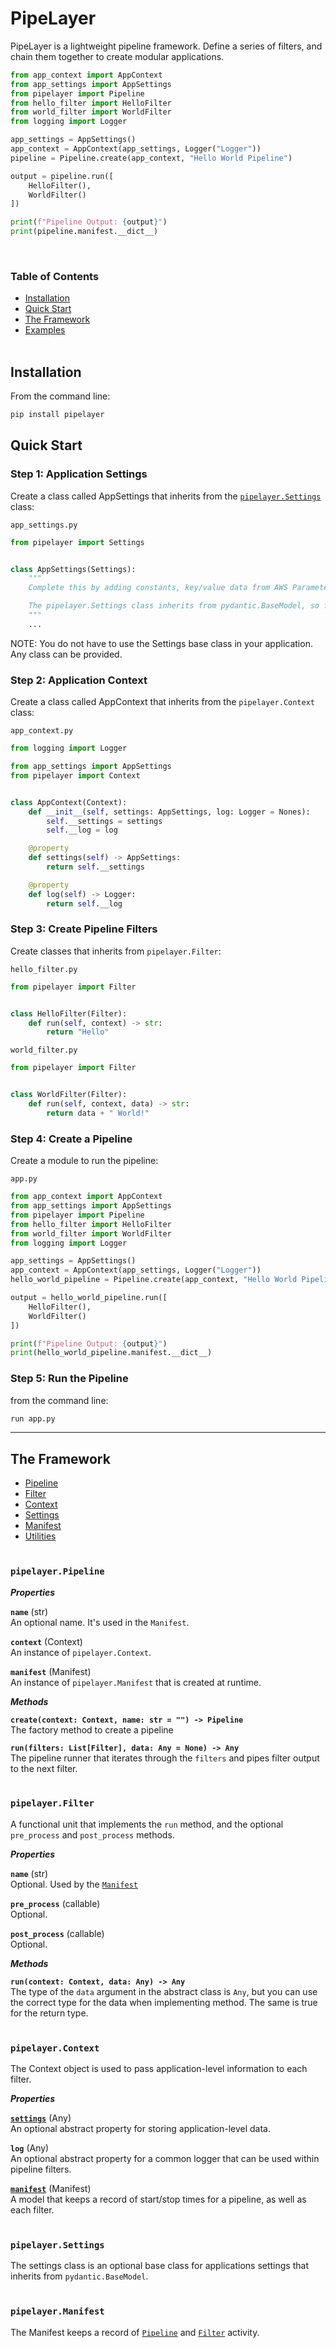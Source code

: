 # PipeLayer
PipeLayer is a lightweight pipeline framework. Define a series of filters, and chain them together to create modular applications.

```python
from app_context import AppContext
from app_settings import AppSettings
from pipelayer import Pipeline
from hello_filter import HelloFilter
from world_filter import WorldFilter
from logging import Logger

app_settings = AppSettings()
app_context = AppContext(app_settings, Logger("Logger"))
pipeline = Pipeline.create(app_context, "Hello World Pipeline")

output = pipeline.run([
    HelloFilter(),
    WorldFilter()
])

print(f"Pipeline Output: {output}")
print(pipeline.manifest.__dict__)
```
<br>

### Table of Contents

* [Installation](#installation)
* [Quick Start](#quick-start)
* [The Framework](#the-framework)
* [Examples](#examples)
<br><br>

## Installation

From the command line:
```sh
pip install pipelayer
```

## Quick Start

### Step 1: Application Settings
Create a class called AppSettings that inherits from the [`pipelayer.Settings`](Settings) class:

`app_settings.py`
```python
from pipelayer import Settings


class AppSettings(Settings):
    """
    Complete this by adding constants, key/value data from AWS Parameter Store, etc

    The pipelayer.Settings class inherits from pydantic.BaseModel, so fields must be typed appropriately
    """
    ...
```
NOTE: You do not have to use the Settings base class in your application. Any class can be provided.

### Step 2: Application Context
Create a class called AppContext that inherits from the `pipelayer.Context` class:

`app_context.py`
```python
from logging import Logger

from app_settings import AppSettings
from pipelayer import Context


class AppContext(Context):
    def __init__(self, settings: AppSettings, log: Logger = Nones):
        self.__settings = settings
        self.__log = log

    @property
    def settings(self) -> AppSettings:
        return self.__settings

    @property
    def log(self) -> Logger:
        return self.__log
```

### Step 3: Create Pipeline Filters
Create classes that inherits from `pipelayer.Filter`:

`hello_filter.py`
```python
from pipelayer import Filter


class HelloFilter(Filter):
    def run(self, context) -> str:
        return "Hello"
```

`world_filter.py`
```python
from pipelayer import Filter


class WorldFilter(Filter):
    def run(self, context, data) -> str:
        return data + " World!"
```

### Step 4: Create a Pipeline
Create a module to run the pipeline:

`app.py`
```python
from app_context import AppContext
from app_settings import AppSettings
from pipelayer import Pipeline
from hello_filter import HelloFilter
from world_filter import WorldFilter
from logging import Logger

app_settings = AppSettings()
app_context = AppContext(app_settings, Logger("Logger"))
hello_world_pipeline = Pipeline.create(app_context, "Hello World Pipeline")

output = hello_world_pipeline.run([
    HelloFilter(),
    WorldFilter()
])

print(f"Pipeline Output: {output}")
print(hello_world_pipeline.manifest.__dict__)

```

### Step 5: Run the Pipeline
from the command line:
```sh
run app.py
```
---

## The Framework
* [Pipeline](#pipelayer.pipeline)
* [Filter](#pipelayer.filter)
* [Context](#pipelayer.context)
* [Settings](#pipelayer.settings)
* [Manifest](#pipelayer.manifest)
* [Utilities](#utilities)
<br><br>


### __`pipelayer.Pipeline`__

***Properties***

__`name`__ (str)<br>
An optional name. It's used in the `Manifest`.

__`context`__ (Context)<br>
An instance of `pipelayer.Context`.

__`manifest`__ (Manifest)<br>
An instance of `pipelayer.Manifest` that is created at runtime.

***Methods***

__`create(context: Context, name: str = "") -> Pipeline`__<br>
The factory method to create a pipeline

__`run(filters: List[Filter], data: Any = None) -> Any`__<br>
The pipeline runner that iterates through the `filters` and pipes filter output to the next filter.
<br><br>


### __`pipelayer.Filter`__
A functional unit that implements the `run` method, and the optional `pre_process` and `post_process` methods.

***Properties***

__`name`__ (str)<br>
Optional. Used by the [`Manifest`](#pipelayer.manifest)

__`pre_process`__ (callable)<br>
Optional.

__`post_process`__ (callable)<br>
Optional.

***Methods***

__`run(context: Context, data: Any) -> Any`__<br>
The type of the `data` argument in the abstract class is `Any`, but you can use the correct type for the data when implementing method. The same is true for the return type.
<br><br>


### __`pipelayer.Context`__
The Context object is used to pass application-level information to each filter.

***Properties***

__[`settings`](#settings)__ (Any)<br>
An optional abstract property for storing application-level data.

__`log`__ (Any)<br>
An optional abstract property for a common logger that can be used within pipeline filters.

__[`manifest`](#manifest)__ (Manifest)<br>
A model that keeps a record of start/stop times for a pipeline, as well as each filter.
<br><br>


### __`pipelayer.Settings`__
The settings class is an optional base class for applications settings that inherits from `pydantic.BaseModel`.
<br><br>


### __`pipelayer.Manifest`__
The Manifest keeps a record of [`Pipeline`](#pipeline) and [`Filter`](#filter) activity.

